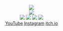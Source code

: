 <!--
README.md (Even though it's HTML) by @Blocksrey
読めますか？これは日本語です。
-->
<P ALIGN=CENTER>
	<IMG SRC=https://blocksrey.com/images/nullgame.gif>
	<BR>
	<IMG SRC=http://lmfao.blocksrey.com:7890/V>
	<BR>
	<A HREF=http://lmfao.blocksrey.com:7890/L><IMG SRC=https://blocksrey.com/images/H.gif></A>
	<A HREF=http://lmfao.blocksrey.com:7890/D><IMG SRC=https://blocksrey.com/images/J.gif></A>
	<A HREF=http://lmfao.blocksrey.com:7890/U><IMG SRC=https://blocksrey.com/images/K.gif></A>
	<A HREF=http://lmfao.blocksrey.com:7890/R><IMG SRC=https://blocksrey.com/images/L.gif></A>
	<BR>
	<A HREF=http://YouTube.com/Blocksrey>YouTube</A>
	<A HREF=http://Instagram.com/Blocksrey>Instagram</A>
	<A HREF=http://Blocksrey.itch.io>itch.io</A>
</P>
